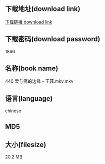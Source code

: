 ## 下载地址(download link)
[下载链接 download link](https://voluble-croquembouche-d321dc.netlify.app/?s=440+%E7%88%B1%E4%B8%8E%E7%97%9B%E7%9A%84%E8%BE%B9%E7%BC%98+-+%E7%8E%8B%E8%8F%B2.mkv)

## 下载密码(download password)
1866

## 名称(book name)
440 爱与痛的边缘 - 王菲.mkv.mkv

## 语言(language)
chinese

## MD5


## 大小(filesize)
20.2 MB
